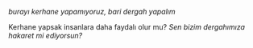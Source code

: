 
*burayı kerhane yapamıyoruz, bari dergah yapalım*

Kerhane yapsak insanlara daha faydalı olur mu? *Sen bizim dergahımıza hakaret mi
ediyorsun?* 
